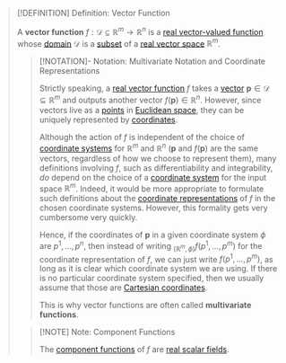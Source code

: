 >[!DEFINITION] Definition: Vector Function
>
>A **vector function** $f: \mathcal{D} \subseteq \mathbb{R}^m \to \mathbb{R}^n$ is a [real vector-valued function](../../Analysis%20on%20Manifolds/Real%20Vector-Valued%20Function.md) whose [domain](../../Functions/Domain%20of%20a%20Function.md) $\mathcal{D}$ is a [subset](../../../../Set%20Theory/Subset.md) of a [real vector space](../../../../Algebra/Linear%20Algebra/Matrices/Row%20and%20Column%20Vectors/Real%20Vectors/Structure%20of%20the%20Real%20Vector%20Space.md) $\mathbb{R}^m$.
>
>>[!NOTATION]- Notation: Multivariate Notation and Coordinate Representations
>>
>>Strictly speaking, a [real vector function](Real%20Vector%20Function.md) $f$ takes a [vector](../../../../Algebra/Linear%20Algebra/Matrices/Row%20and%20Column%20Vectors/Real%20Vectors/Real%20Vector.md) $\mathbf{p} \in \mathcal{D} \subseteq \mathbb{R}^m$ and outputs another vector $f(\mathbf{p}) \in \mathbb{R}^n$. However, since vectors live as a [points](../../../../Geometry/Euclidean%20Geometry/Points%20and%20Vectors/Points%20vs%20Vectors.md) in [Euclidean space](../../../../Geometry/Euclidean%20Geometry/Euclidean%20Space/Euclidean%20Space.md), they can be uniquely represented by [coordinates](../../../../Geometry/Euclidean%20Geometry/Euclidean%20Space/Coordinate%20Systems/index.md).
>>
>>Although the action of $f$ is independent of the choice of [coordinate systems](../../../../Geometry/Euclidean%20Geometry/Euclidean%20Space/Coordinate%20Systems/index.md) for $\mathbb{R}^m$ and $\mathbb{R}^n$ ($\mathbf{p}$ and $f(\mathbf{p})$ are the same vectors, regardless of how we choose to represent them), many definitions involving $f$, such as differentiability and integrability, *do* depend on the choice of a [coordinate system](../../../../Geometry/Euclidean%20Geometry/Euclidean%20Space/Coordinate%20Systems/index.md) for the input space $\mathbb{R}^m$. Indeed, it would be more appropriate to formulate such definitions about the [coordinate representations](../../Analysis%20on%20Manifolds/Coordinate%20Representation%20of%20Functions.md) of $f$ in the chosen coordinate systems. However, this formality gets very cumbersome very quickly.
>>
>>Hence, if the coordinates of $\mathbf{p}$ in a given coordinate system $\phi$ are $p^1, \dotsc, p^n$, then instead of writing ${}_{(\mathbb{R}^m, \phi)}f(p^1,\dotsc,p^m)$ for the coordinate representation of $f$, we can just write $f(p^1,\dotsc,p^m)$, as long as it is clear which coordinate system we are using. If there is no particular coordinate system specified, then we usually assume that those are [Cartesian coordinates](../../../../Geometry/Euclidean%20Geometry/Euclidean%20Space/Coordinate%20Systems/Cartesian%20Coordinate%20System.md).
>>
>>This is why vector functions are often called **multivariate functions**.
>>
>
>>[!NOTE] Note: Component Functions
>>
>>The [component functions](../../Analysis%20on%20Manifolds/Real%20Vector-Valued%20Function.md) of $f$ are [real scalar fields](Scalar%20Fields/Real%20Scalar%20Field.md).
>>
>

